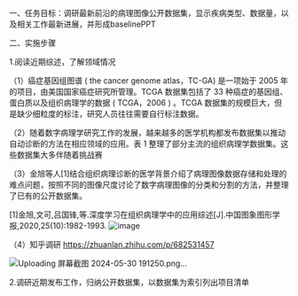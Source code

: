 一、任务目标：调研最新前沿的病理图像公开数据集，显示疾病类型、数据量，以及相关工作最新进展，并形成baselinePPT

二、实施步骤

1.阅读近期综述，了解领域情况

（1）癌症基因组图谱 ( the cancer genome atlas，TC-GA) 是一项始于 2005 年的项目，由美国国家癌症研究所管理。TCGA 数据集包括了 33 种癌症的基因组、蛋白质以及组织病理学的数据 ( TCGA，2006 ) 。TCGA 数据集的规模巨大，但是缺少细粒度的标注，研究人员往往需要自行标注数据。

（2）随着数字病理学研究工作的发展，越来越多的医学机构都发布数据集以推动自动诊断的方法在相应领域的应用。表 1 整理了部分主流的组织病理学数据集。这些数据集大多伴随着挑战赛

（3）金旭等人[1]结合组织病理诊断的医学背景介绍了病理图像数据存储和处理的难点问题，按照不同的图像尺度讨论了数字病理图像的分类和分割的方法，并整理了已有的公开数据集。

[1]金旭,文可,吕国锋,等.深度学习在组织病理学中的应用综述[J].中国图象图形学报,2020,25(10):1982-1993.
![image](https://github.com/flavor7/bio_image-baseline/assets/150929319/6d1bca2a-41e0-4e8e-95b5-746b29db1618)

（4）知乎调研
https://zhuanlan.zhihu.com/p/682531457

![Uploading 屏幕截图 2024-05-30 191250.png…]()



2.调研近期发布工作，归纳公开数据集，以数据集为索引列出项目清单
